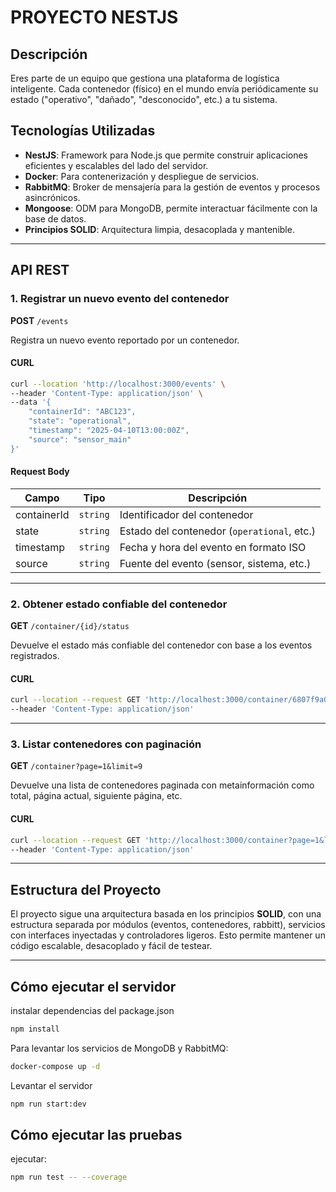 # PROYECTO NESTJS

## Descripción

Eres parte de un equipo que gestiona una plataforma de logística inteligente. Cada contenedor  (físico) en el mundo envía periódicamente su estado ("operativo", "dañado", "desconocido", etc.) a tu sistema.

## Tecnologías Utilizadas

- **NestJS**: Framework para Node.js que permite construir aplicaciones eficientes y escalables del lado del servidor.
- **Docker**: Para contenerización y despliegue de servicios.
- **RabbitMQ**: Broker de mensajería para la gestión de eventos y procesos asincrónicos.
- **Mongoose**: ODM para MongoDB, permite interactuar fácilmente con la base de datos.
- **Principios SOLID**: Arquitectura limpia, desacoplada y mantenible.

---

## API REST

### 1. Registrar un nuevo evento del contenedor

**POST** `/events`

Registra un nuevo evento reportado por un contenedor.

#### CURL

```bash
curl --location 'http://localhost:3000/events' \
--header 'Content-Type: application/json' \
--data '{
    "containerId": "ABC123",
    "state": "operational",
    "timestamp": "2025-04-10T13:00:00Z",
    "source": "sensor_main"
}'
```

#### Request Body

| Campo        | Tipo      | Descripción                                 |
|--------------|-----------|---------------------------------------------|
| containerId  | `string`  | Identificador del contenedor                |
| state        | `string`  | Estado del contenedor (`operational`, etc.) |
| timestamp    | `string`  | Fecha y hora del evento en formato ISO      |
| source       | `string`  | Fuente del evento (sensor, sistema, etc.)   |

---

### 2. Obtener estado confiable del contenedor

**GET** `/container/{id}/status`

Devuelve el estado más confiable del contenedor con base a los eventos registrados.

#### CURL

```bash
curl --location --request GET 'http://localhost:3000/container/6807f9a02f668551f6b20cbe/status' \
--header 'Content-Type: application/json'
```

---

### 3. Listar contenedores con paginación

**GET** `/container?page=1&limit=9`

Devuelve una lista de contenedores paginada con metainformación como total, página actual, siguiente página, etc.

#### CURL

```bash
curl --location --request GET 'http://localhost:3000/container?page=1&limit=9' \
--header 'Content-Type: application/json'
```

---

## Estructura del Proyecto

El proyecto sigue una arquitectura basada en los principios **SOLID**, con una estructura separada por módulos (eventos, contenedores, rabbitt), servicios con interfaces inyectadas y controladores ligeros. Esto permite mantener un código escalable, desacoplado y fácil de testear.

---

## Cómo ejecutar el servidor

instalar dependencias del package.json

```bash
npm install
```

Para levantar los servicios de MongoDB y RabbitMQ:

```bash
docker-compose up -d
```

Levantar el servidor

```bash
npm run start:dev
```

## Cómo ejecutar las pruebas

ejecutar:

```bash
npm run test -- --coverage
```